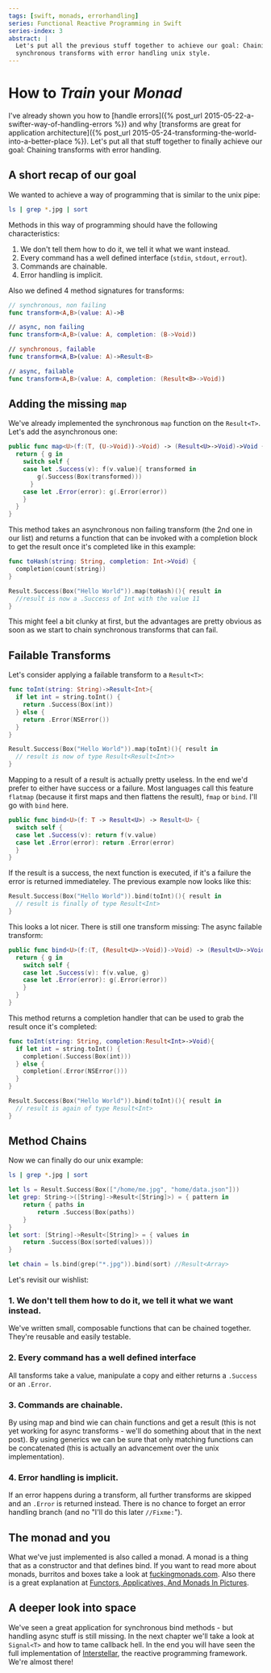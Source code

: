 ```yaml
---
tags: [swift, monads, errorhandling]
series: Functional Reactive Programming in Swift
series-index: 3
abstract: |
  Let's put all the previous stuff together to achieve our goal: Chaining
  synchronous transforms with error handling unix style.
---
```


# How to _Train_ your _Monad_

I've already shown you how to
[handle errors]({% post_url 2015-05-22-a-swifter-way-of-handling-errors %})
and why [transforms are great for application architecture]({% post_url 2015-05-24-transforming-the-world-into-a-better-place %}).
Let's put all that stuff together to finally achieve our goal: Chaining
transforms with error handling.

## A short recap of our goal

We wanted to achieve a way of programming that is similar to the unix pipe:

```bash
ls | grep *.jpg | sort
```

Methods in this way of programming should have the following characteristics:

1. We don't tell them how to do it, we tell it what we want instead.
2. Every command has a well defined interface (`stdin`, `stdout`, `errout`).
3. Commands are chainable.
4. Error handling is implicit.

Also we defined 4 method signatures for transforms:

```swift
// synchronous, non failing
func transform<A,B>(value: A)->B

// async, non failing
func transform<A,B>(value: A, completion: (B->Void))

// synchronous, failable
func transform<A,B>(value: A)->Result<B>

// async, failable
func transform<A,B>(value: A, completion: (Result<B>->Void))
```

## Adding the missing `map`

We've already implemented the synchronous `map` function on the `Result<T>`.
Let's add the asynchronous one:

```swift
public func map<U>(f:(T, (U->Void))->Void) -> (Result<U>->Void)->Void {
  return { g in
    switch self {
    case let .Success(v): f(v.value){ transformed in
        g(.Success(Box(transformed)))
      }
    case let .Error(error): g(.Error(error))
    }
  }
}
```

This method takes an asynchronous non failing transform (the 2nd one in our list)
and returns a function that can be invoked with a completion block to get the
result once it's completed like in this example:

```swift
func toHash(string: String, completion: Int->Void) {
  completion(count(string))
}

Result.Success(Box("Hello World")).map(toHash)(){ result in
  //result is now a .Success of Int with the value 11
}
```

This might feel a bit clunky at first, but the advantages are pretty obvious as
soon as we start to chain synchronous transforms that can fail.

## Failable Transforms

Let's consider applying a failable transform to a `Result<T>`:

```swift
func toInt(string: String)->Result<Int>{
  if let int = string.toInt() {
    return .Success(Box(int))
  } else {
    return .Error(NSError())
  }
}

Result.Success(Box("Hello World")).map(toInt)(){ result in
  // result is now of type Result<Result<Int>>
}
```

Mapping to a result of a result is actually pretty useless. In the end we'd
prefer to either have success or a failure. Most languages call this feature
`flatmap` (because it first maps and then flattens the result), `fmap` or `bind`.
I'll go with `bind` here.

```swift
public func bind<U>(f: T -> Result<U>) -> Result<U> {
  switch self {
  case let .Success(v): return f(v.value)
  case let .Error(error): return .Error(error)
  }
}
```

If the result is a success, the next function is executed, if it's a failure the
error is returned immediateley. The previous example now looks like this:

```swift
Result.Success(Box("Hello World")).bind(toInt)(){ result in
  // result is finally of type Result<Int>
}
```

This looks a lot nicer. There is still one transform missing: The async failable
transform:

```swift
public func bind<U>(f:(T, (Result<U>->Void))->Void) -> (Result<U>->Void)->Void {
  return { g in
    switch self {
    case let .Success(v): f(v.value, g)
    case let .Error(error): g(.Error(error))
    }
  }
}
```

This method returns a completion handler that can be used to grab the result once
it's completed:

```swift
func toInt(string: String, completion:Result<Int>->Void){
  if let int = string.toInt() {
    completion(.Success(Box(int)))
  } else {
    completion(.Error(NSError()))
  }
}

Result.Success(Box("Hello World")).bind(toInt)(){ result in
  // result is again of type Result<Int>
}
```

## Method Chains

Now we can finally do our unix example:

```bash
ls | grep *.jpg | sort
```

```swift
let ls = Result.Success(Box(["/home/me.jpg", "home/data.json"]))
let grep: String->([String]->Result<[String]>) = { pattern in
    return { paths in
        return .Success(Box(paths))
    }
}
let sort: [String]->Result<[String]> = { values in
    return .Success(Box(sorted(values)))
}

let chain = ls.bind(grep("*.jpg")).bind(sort) //Result<Array>
```

Let's revisit our wishlist:

### 1. We don't tell them how to do it, we tell it what we want instead.

We've written small, composable functions that can be chained together. They're
reusable and easily testable.

### 2. Every command has a well defined interface

All tansforms take a value, manipulate a copy and either returns a `.Success` or
an `.Error`.

### 3. Commands are chainable.

By using map and bind wie can chain functions and get a result (this is not yet
working for async transforms - we'll do something about that in the next post).
By using generics we can be sure that only matching functions can be concatenated
(this is actually an advancement over the unix implementation).

### 4. Error handling is implicit.

If an error happens during a transform, all further transforms are skipped and
an `.Error` is returned instead. There is no chance to forget an error handling
branch (and no "I'll do this later `//Fixme:`").


## The monad and you

What we've just implemented is also called a monad. A monad is a thing that as a
constructor and that defines bind. If you want to read more about monads, burritos
and boxes take a look at [fuckingmonads.com](http://fuckingmonads.com). Also there
is a great explanation at
[Functors, Applicatives, And Monads In Pictures](http://adit.io/posts/2013-04-17-functors,_applicatives,_and_monads_in_pictures.html).

## A deeper look into space

We've seen a great application for synchronous bind methods - but handling async
stuff is still missing. In the next chapter we'll take a look at `Signal<T>` and
how to tame callback hell. In the end you will have seen the full implementation
of [Interstellar](https://github.com/JensRavens/Interstellar), the reactive
programming framework. We're almost there!
